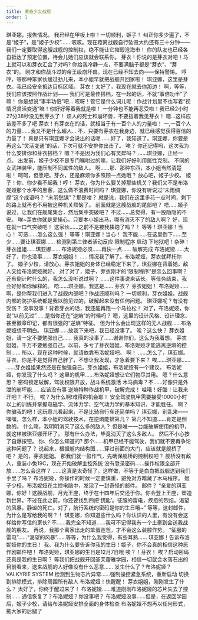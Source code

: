 ```yaml
---
title: 黄昏少女战舰
order: 1
---
```


<chatLeft character="无量塔姬子" armor="5">
<n-card>琪亚娜，报告情况。</n-card>
</chatLeft>
<chatLeft character="琪亚娜·卡斯兰娜" armor="5">
<n-card>我已经在甲板上啦！一切顺利，姬子！</n-card>
</chatLeft>
<chatLeft character="无量塔姬子" armor="5">
<n-card>纠正你多少遍了，不是“姬子”，是“姬子少校”......</n-card>
<n-card>咳咳。现在距离战舰自行坠毁大约还有三十分钟——</n-card>
<n-card>我们一定要取得这艘战舰的控制权，绝不能让它摧毁沧海市！</n-card>
<n-card>你的队友也已经各自抵达了预定位置，待会儿她们应该就会联系你。</n-card>
</chatLeft>
<chatLeft character="琪亚娜·卡斯兰娜" armor="5">
<n-card>芽衣！你说的是芽衣对吧！马上就可以和芽衣汇合了对吗?</n-card>
</chatLeft>
<chatLeft character="无量塔姬子" armor="5">
<n-card>你给我冷静一点，不要满脑子都是“芽衣”、“芽衣”的。</n-card>
<n-card>刚才和你战斗过的帝王级崩坏兽。现在已经不知去向——保持警惕。</n-card>
</chatLeft>
<chatLeft character="琪亚娜·卡斯兰娜" armor="5">
<n-card>哼哼，等那种笨家伙缓过劲儿来，本小姐早就把战舰开回家啦！</n-card>
</chatLeft>
<chatLeft character="雷电芽衣" armor="4">
<n-card>琪亚娜，这里是芽衣。我已经安全抵达目标区域。</n-card>
</chatLeft>
<chatLeft character="琪亚娜·卡斯兰娜" armor="5">
<n-card>芽衣！太好了，我现在就去你那边！</n-card>
</chatLeft>
<chatLeft character="雷电芽衣" armor="4">
<n-card>啊，等等，我们应该按照作战计划——</n-card>
</chatLeft>
<chatLeft character="琪亚娜·卡斯兰娜" armor="5">
<n-card>我们可是最佳搭档，在一起的话，不就“事倍功半”了嘛！</n-card>
</chatLeft>
<chatLeft character="雷电芽衣" armor="4">
<n-card>你是想说“事半功倍”吧...</n-card>
</chatLeft>
<chatLeft character="琪亚娜·卡斯兰娜" armor="5">
<n-card>哎呀！管它是什么词儿呢！作战计划里不也写着“视情况灵活变通”嘛！你好好等着我就是啦！</n-card>
<n-card>一分钟也不能再忍受啦！我已经2小时27分38秒没见到芽衣了！</n-card>
<n-card>烦人的死士和崩坏兽，不要挡着我见芽衣！</n-card>
</chatLeft>
<chatLeft character="雷电芽衣" armor="4">
<n-card>嗯...这样应该差不多了吧</n-card>
</chatLeft>
<chatLeft character="琪亚娜·卡斯兰娜" armor="5">
<n-card>芽衣！有芽衣在的话，就相当于有一百个人的力量啦！</n-card>
</chatLeft>
<chatLeft character="雷电芽衣" armor="4">
<n-card>一,一百个人的力量......我又不是什么超人...</n-card>
</chatLeft>
<chatLeft character="琪亚娜·卡斯兰娜" armor="5">
<n-card>不，只要有芽衣在我身边，就已经感觉获得百倍的力量了！</n-card>
</chatLeft>
<chatLeft character="雷电芽衣" armor="4">
<n-card>真是只有琪亚娜才会说出的话呢</n-card>
</chatLeft>
<chatLeft character="无量塔姬子" armor="5">
<n-card>......好了，我知道了。琪亚娜，你要是再这么“灵活变通”的话，下次可就不安排你出击了。</n-card>
</chatLeft>
<chatLeft character="琪亚娜·卡斯兰娜" armor="5">
<n-card>唉？</n-card>
</chatLeft>
<chatLeft character="无量塔姬子" armor="5">
<n-card>你还记得吗，这次我为什么安排你和芽衣搭档？</n-card>
</chatLeft>
<chatLeft character="琪亚娜·卡斯兰娜" armor="5">
<n-card>嗯？不是因为我们心有灵犀吗？</n-card>
</chatLeft>
<chatLeft character="雷电芽衣" armor="4">
<n-card>......琪亚娜，正经一点。</n-card>
<n-card>出发前，姬子少校不是专门嘱咐过的嘛，让我们好好利用属性克制。</n-card>
<n-card>不同的女武神装甲，能压制不同属性的敌人。</n-card>
</chatLeft>
<chatLeft character="琪亚娜·卡斯兰娜" armor="5">
<n-card>啊......那、那种东西，本小姐当然清楚啦！</n-card>
</chatLeft>
<chatLeft character="无量塔姬子" armor="5">
<n-card>呵呵，但愿吧。芽衣，还是麻烦你多照顾一点她哦？</n-card>
</chatLeft>
<chatLeft character="雷电芽衣" armor="4">
<n-card>放心吧，姬子少校。</n-card>
</chatLeft>
<chatLeft character="琪亚娜·卡斯兰娜" armor="5">
<n-card>姬子！你、你少看不起我！哼！</n-card>
<n-card>芽衣，你为什么要关掉那些机关？我们又不是布洛妮娅那个水平的黑客，这么做不浪费时间吗？</n-card>
</chatLeft>
<chatLeft character="雷电芽衣" armor="4">
<n-card>琪亚娜，你没有听说过“未雨绸缪”这个成语吗？</n-card>
</chatLeft>
<chatLeft character="琪亚娜·卡斯兰娜" armor="5">
<n-card>“未羽愁谋”？那是啥？</n-card>
</chatLeft>
<chatLeft character="雷电芽衣" armor="4">
<n-card>就是说，我们在这里多花一点时间，剩下的路上就再也不用被这种机关烦恼了。</n-card>
<n-card>前面就是这艘战舰的尾部吧？</n-card>
</chatLeft>
<chatLeft character="琪亚娜·卡斯兰娜" armor="5">
<n-card>唔......姬子说过，让我们在舰尾集合，然后集中突破吧？</n-card>
</chatLeft>
<chatLeft character="雷电芽衣" armor="4">
<n-card>不过......总觉得，有一股隐隐的不安。</n-card>
</chatLeft>
<chatLeft character="琪亚娜·卡斯兰娜" armor="5">
<n-card>唉~芽衣你就是爱操心。只要本小姐出马，哪有消灭不了的敌人啊？</n-card>
<n-card>好，现在就一口气突破吧！</n-card>
<n-card>这家伙......之前不是被我揍跑了吗？！</n-card>
</chatLeft>
<chatLeft character="雷电芽衣" armor="4">
<n-card>等等！琪亚娜！当心！</n-card>
</chatLeft>
<chatLeft character="琪亚娜·卡斯兰娜" armor="5">
<n-card>可恶......怎么这么强！</n-card>
</chatLeft>
<chatLeft character="雷电芽衣" armor="4">
<n-card>等等！琪亚娜！当心！</n-card>
<n-card>我不能......在这里倒下......至少......要让琪亚娜......</n-card>
</chatLeft>
<chatLeft character="旁白" armor="0">
<n-card>检测到第三律者活动反应</n-card>
<n-card>限制程序 启动</n-card>
</chatLeft>
<chatLeft character="雷电芽衣" armor="1">
<n-card>下地狱吧！杂碎！</n-card>
</chatLeft>
<chatLeft character="布洛妮娅·扎伊切克" armor="7">
<n-card>芽衣姐姐......琪亚娜......</n-card>
<n-card>布洛妮娅必须......再快一点......</n-card>
</chatLeft>
<chatLeft character="旁白" armor="0">
<n-card>破解完成</n-card>
</chatLeft>
<chatLeft character="雷电芽衣" armor="4">
<n-card>布洛妮娅......太好了，你也没事......</n-card>
</chatLeft>
<chatLeft character="布洛妮娅·扎伊切克" armor="7">
<n-card>芽衣姐姐！</n-card>
</chatLeft>
<chatLeft character="无量塔姬子" armor="5">
<n-card>......情况我了解了。布洛妮娅，芽衣就拜托你了。</n-card>
</chatLeft>
<chatLeft character="布洛妮娅·扎伊切克" armor="7">
<n-card>姬子少校，请放心。芽衣姐姐的身体已经稳定下来了，琪亚娜在背着她。敌人交给布洛妮娅就好。</n-card>
</chatLeft>
<chatLeft character="琪亚娜·卡斯兰娜" armor="5">
<n-card>对了对了，姬子，芽衣刚才的“限制程序”是怎么回事啊？还有倒计时什么的，我怎么没听说过啊？</n-card>
</chatLeft>
<chatLeft character="无量塔姬子" armor="5">
<n-card>......这件事说来话长。等任务结束，我会好好和你解释的。</n-card>
</chatLeft>
<chatLeft character="雷电芽衣" armor="4">
<n-card>唔......琪亚娜，我这是......</n-card>
</chatLeft>
<chatLeft character="琪亚娜·卡斯兰娜" armor="5">
<n-card>芽衣？</n-card>
</chatLeft>
<chatLeft character="布洛妮娅·扎伊切克" armor="7">
<n-card>芽衣姐姐！</n-card>
</chatLeft>
<chatLeft character="雷电芽衣" armor="4">
<n-card>布洛妮娅......啊，是你帮我们进入了战舰内部吧？作战还顺利吗？</n-card>
</chatLeft>
<chatLeft character="布洛妮娅·扎伊切克" armor="7">
<n-card>一切顺利，芽衣姐姐。战舰内部的防护系统都是我以前见过的，破解起来没有任何问题。</n-card>
</chatLeft>
<chatLeft character="雷电芽衣" armor="4">
<n-card>琪亚娜呢？有没有受伤？</n-card>
</chatLeft>
<chatLeft character="琪亚娜·卡斯兰娜" armor="5">
<n-card>没事没事！背着芽衣的话，我还能再跑一个马拉松！</n-card>
</chatLeft>
<chatLeft character="雷电芽衣" armor="4">
<n-card>对了，布洛妮娅，你说“以前见过”......是指你还在“逆熵”的时候吗？</n-card>
</chatLeft>
<chatLeft character="布洛妮娅·扎伊切克" armor="7">
<n-card>嗯，这里的设计风格、设计理念、甚至徽章印记，都有很强的“逆熵”特征。</n-card>
<n-card>但为什么会出现这样的无人战舰......布洛妮娅想不明白。</n-card>
</chatLeft>
<chatLeft character="雷电芽衣" armor="4">
<n-card>琪亚娜......放我下来吧，我已经没事了。</n-card>
</chatLeft>
<chatLeft character="琪亚娜·卡斯兰娜" armor="5">
<n-card>唉？这么快？</n-card>
</chatLeft>
<chatLeft character="布洛妮娅·扎伊切克" armor="7">
<n-card>芽衣姐姐，请一定不要勉强自己......</n-card>
</chatLeft>
<chatLeft character="雷电芽衣" armor="4">
<n-card>我真的没事了......谢谢你们，这么为我着想。</n-card>
</chatLeft>
<chatLeft character="布洛妮娅·扎伊切克" armor="7">
<n-card>芽衣姐姐，千万不要勉强自己。以前，多亏了芽衣姐姐，布洛妮娅才能逃离逆熵的控制......</n-card>
<n-card>所以，现在这种时候，就请依靠布洛妮娅吧。</n-card>
</chatLeft>
<chatLeft character="琪亚娜·卡斯兰娜" armor="5">
<n-card>啊！</n-card>
</chatLeft>
<chatLeft character="布洛妮娅·扎伊切克" armor="7">
<n-card>......怎么了，琪亚娜。</n-card>
</chatLeft>
<chatLeft character="琪亚娜·卡斯兰娜" armor="5">
<n-card>芽衣，你是不是觉得自己胖了，不想让我发现，才急着要下来？</n-card>
</chatLeft>
<chatLeft character="雷电芽衣" armor="4">
<n-card>唉......琪亚娜......</n-card>
</chatLeft>
<chatLeft character="布洛妮娅·扎伊切克" armor="7">
<n-card>......芽衣姐姐果然还是在勉强自己。芽衣姐姐，布洛妮娅有一个建议。</n-card>
</chatLeft>
<chatLeft character="雷电芽衣" armor="4">
<n-card>布洛妮娅，你发现了什么吗？</n-card>
</chatLeft>
<chatLeft character="布洛妮娅·扎伊切克" armor="7">
<n-card>这里的机甲......布洛妮娅想让它们物尽其用。</n-card>
</chatLeft>
<chatLeft character="琪亚娜·卡斯兰娜" armor="5">
<n-card>嗯？什么意思？</n-card>
</chatLeft>
<chatLeft character="布洛妮娅·扎伊切克" armor="7">
<n-card>密码锁定破解，驾驶权限开放，战斗系统激活</n-card>
<n-card>木马病毒？不......好像只是外泄的崩坏能......应该没有事</n-card>
<n-card>逆熵特种作战机甲，破解完成！</n-card>
</chatLeft>
<chatLeft character="琪亚娜·卡斯兰娜" armor="5">
<n-card>哇哦！好酷！让我来开吧？</n-card>
</chatLeft>
<chatLeft character="布洛妮娅·扎伊切克" armor="7">
<n-card>不行。</n-card>
</chatLeft>
<chatLeft character="琪亚娜·卡斯兰娜" armor="5">
<n-card>唉？为什么啊!难得的机会耶！</n-card>
</chatLeft>
<chatLeft character="布洛妮娅·扎伊切克" armor="7">
<n-card>安全驾驶机甲需要接受10000小时以上的训练并掌握电磁学、流体力学、空气动力学的基本知识，才能胜任。</n-card>
</chatLeft>
<chatLeft character="琪亚娜·卡斯兰娜" armor="5">
<n-card>啊？你骗我的吧！这玩意儿看起来，不是比骑自行车还简单吗？</n-card>
</chatLeft>
<chatLeft character="雷电芽衣" armor="4">
<n-card>琪亚娜，别乱来——</n-card>
</chatLeft>
<chatLeft character="琪亚娜·卡斯兰娜" armor="5">
<n-card>嘿嘿，怎么样，本小姐的驾驶技术，在逆熵能排第几？</n-card>
</chatLeft>
<chatLeft character="布洛妮娅·扎伊切克" armor="7">
<n-card>第几不知道......肯定是倒数的。</n-card>
</chatLeft>
<chatLeft character="琪亚娜·卡斯兰娜" armor="5">
<n-card>什么嘛，我明明消灭了这么多的敌人？</n-card>
</chatLeft>
<chatLeft character="布洛妮娅·扎伊切克" armor="7">
<n-card>但是唯一一台能破解使用的机甲，就这样被琪亚娜开坏了。</n-card>
</chatLeft>
<chatLeft character="琪亚娜·卡斯兰娜" armor="5">
<n-card>那有什么办法，毕竟消灭了这么多敌人。</n-card>
</chatLeft>
<chatLeft character="布洛妮娅·扎伊切克" armor="7">
<n-card>然后不小心按了自爆按钮。</n-card>
</chatLeft>
<chatLeft character="琪亚娜·卡斯兰娜" armor="5">
<n-card>你、你怎么知道的?</n-card>
</chatLeft>
<chatLeft character="雷电芽衣" armor="4">
<n-card>那个......机甲已经不能驾驶，我们就不要再争论这种问题了？</n-card>
<n-card>说起来，根据舱内结构图......穿过前面的大门，应该就是舰桥了吧？</n-card>
</chatLeft>
<chatLeft character="布洛妮娅·扎伊切克" armor="7">
<n-card>是的，芽衣姐姐。</n-card>
</chatLeft>
<chatLeft character="雷电芽衣" armor="4">
<n-card>那我们就一鼓作气，先确保舰桥的控制权吧？</n-card>
</chatLeft>
<chatLeft character="布洛妮娅·扎伊切克" armor="7">
<n-card>舰桥没有敌人，重装小兔19C，现在开始破解主控系统</n-card>
<n-card>没有登录密码......操作权限全部开放......怎么会这样？</n-card>
</chatLeft>
<chatLeft character="无量塔姬子" armor="5">
<n-card>......这真是太奇怪了。这样做，不等于是白白把战舰送到我们手里了吗？</n-card>
<n-card>布洛妮娅，你操作的时候一定要慎重，避免对方暗藏了木马程序。</n-card>
</chatLeft>
<chatLeft character="布洛妮娅·扎伊切克" armor="7">
<n-card>姬子少校，布洛妮娅在主控电脑中，发现了一封奇怪的邮件。</n-card>
</chatLeft>
<chatLeft character="无量塔姬子" armor="5">
<n-card>邮件？</n-card>
</chatLeft>
<chatLeft character="布洛妮娅·扎伊切克" armor="7">
<n-card>“亲爱的琪亚娜，你好！这艘战舰，月光王座，终于在十四年后交还于你。你会登上王座，塑造新世界。不过在此之前，你还要找到四把‘钥匙’。征服的雷电，疾疫的烈焰。渴望的风暴，静谧的死亡。对了，航行系统的密码是你的生日哦~”</n-card>
</chatLeft>
<chatLeft character="琪亚娜·卡斯兰娜" armor="5">
<n-card>等等，这封邮件，为什么是写给我的啊？！</n-card>
</chatLeft>
<chatLeft character="无量塔姬子" armor="5">
<n-card>琪亚娜，你知道些什么吗？你认识的人里，有没有会这样给你写信的家伙?</n-card>
</chatLeft>
<chatLeft character="琪亚娜·卡斯兰娜" armor="5">
<n-card>不......我完全不知道......我可不记得我有一个土豪到会送我战舰的朋友。</n-card>
<n-card>再说，我那个离家出走的笨蛋爸爸，才不会这么装腔作势。</n-card>
</chatLeft>
<chatLeft character="无量塔姬子" armor="5">
<n-card>“征服的雷电”......“渴望的风暴”......等等，为什么我觉得，有些耳熟......</n-card>
<n-card>琪亚娜！告诉布洛妮娅你的生日！</n-card>
</chatLeft>
<chatLeft character="琪亚娜·卡斯兰娜" armor="5">
<n-card>我、我为什么要告诉你我的生日！姬子，你不会真的相信这种恶作剧邮件吧！</n-card>
</chatLeft>
<chatLeft character="雷电芽衣" armor="4">
<n-card>布洛妮娅，琪亚娜的生日是12月7日哦</n-card>
</chatLeft>
<chatLeft character="琪亚娜·卡斯兰娜" armor="5">
<n-card>唉？！芽衣！</n-card>
<n-card>唉？启动密码还真是我的生日啊？</n-card>
</chatLeft>
<chatLeft character="雷电芽衣" armor="4">
<n-card>等我们把战舰开回圣芙蕾雅学园，相信一切就会水落石出的</n-card>
<n-card>目前看来，送来战舰的人好像没有什么恶意......</n-card>
</chatLeft>
<chatLeft character="无量塔姬子" armor="5">
<n-card>发生什么了？布洛妮娅？</n-card>
</chatLeft>
<chatLeft character="布洛妮娅·扎伊切克" armor="2">
<n-card>VALKYRIE SYSTEM</n-card>
<n-card>检测到生物芯片异常......强制操控紧急系统，重新启动</n-card>
<n-card>切换到排除模式，排除周围所有敌人</n-card>
</chatLeft>
<chatLeft character="雷电芽衣" armor="4">
<n-card>布洛妮娅！快醒醒！</n-card>
</chatLeft>
<chatLeft character="布洛妮娅·扎伊切克" armor="7">
<n-card>芽衣姐姐，刚刚发生了什么？</n-card>
</chatLeft>
<chatLeft character="雷电芽衣" armor="4">
<n-card>太好了，你终于醒过来了！</n-card>
</chatLeft>
<chatLeft character="布洛妮娅·扎伊切克" armor="7">
<n-card>布洛妮娅......难道刚刚布洛妮娅的芯片失去了控制......</n-card>
</chatLeft>
<chatLeft character="无量塔姬子" armor="5">
<n-card>通信恢复了？布洛妮娅？你没事吧？</n-card>
</chatLeft>
<chatLeft character="布洛妮娅·扎伊切克" armor="7">
<n-card>布洛妮娅没事......但是，在返回学园后，姬子少校，请给布洛妮娅安排全面的身体检查</n-card>
<n-card>布洛妮娅不想再以任何形式，拖大家的后腿了</n-card>
</chatLeft>





















